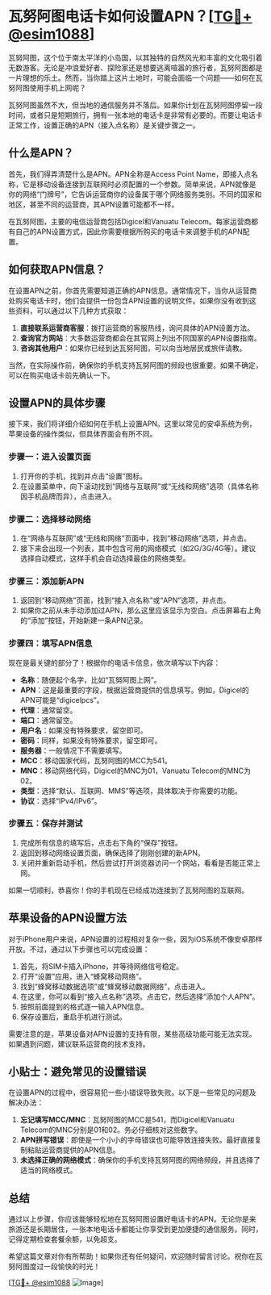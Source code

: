 # 瓦努阿图电话卡如何设置APN？[[TG💪+ @esim1088](https://t.me/s/esim1088)]

瓦努阿图，这个位于南太平洋的小岛国，以其独特的自然风光和丰富的文化吸引着无数游客。无论是冲浪爱好者、探险家还是想要逃离喧嚣的旅行者，瓦努阿图都是一片理想的乐土。然而，当你踏上这片土地时，可能会面临一个问题——如何在瓦努阿图使用手机上网呢？

瓦努阿图虽然不大，但当地的通信服务并不落后。如果你计划在瓦努阿图停留一段时间，或者只是短期旅行，拥有一张本地的电话卡是非常有必要的。而要让电话卡正常工作，设置正确的APN（接入点名称）是关键步骤之一。

## 什么是APN？

首先，我们得弄清楚什么是APN。APN全称是Access Point Name，即接入点名称，它是移动设备连接到互联网时必须配置的一个参数。简单来说，APN就像是你的网络“门牌号”，它告诉运营商你的设备属于哪个网络服务类别。不同的国家和地区，甚至不同的运营商，其APN设置可能都不一样。

在瓦努阿图，主要的电信运营商包括Digicel和Vanuatu Telecom。每家运营商都有自己的APN设置方式，因此你需要根据所购买的电话卡来调整手机的APN配置。

## 如何获取APN信息？

在设置APN之前，你首先需要知道正确的APN信息。通常情况下，当你从运营商处购买电话卡时，他们会提供一份包含APN设置的说明文件。如果你没有收到这些资料，可以通过以下几种方式获取：

1. **直接联系运营商客服**：拨打运营商的客服热线，询问具体的APN设置方法。
2. **查询官方网站**：大多数运营商都会在其官网上列出不同国家的APN设置指南。
3. **咨询其他用户**：如果你已经到达瓦努阿图，可以向当地居民或旅伴请教。

当然，在实际操作前，确保你的手机支持瓦努阿图的频段也很重要。如果不确定，可以在购买电话卡前先确认一下。

## 设置APN的具体步骤

接下来，我们将详细介绍如何在手机上设置APN。这里以常见的安卓系统为例，苹果设备的操作类似，但具体界面会有所不同。

### 步骤一：进入设置页面

1. 打开你的手机，找到并点击“设置”图标。
2. 在设置菜单中，向下滚动找到“网络与互联网”或“无线和网络”选项（具体名称因手机品牌而异），点击进入。

### 步骤二：选择移动网络

1. 在“网络与互联网”或“无线和网络”页面中，找到“移动网络”选项，并点击。
2. 接下来会出现一个列表，其中包含可用的网络模式（如2G/3G/4G等）。建议选择自动模式，这样手机会自动选择最佳的网络类型。

### 步骤三：添加新APN

1. 返回到“移动网络”页面，找到“接入点名称”或“APN”选项，并点击。
2. 如果你之前从未手动添加过APN，那么这里应该显示为空白。点击屏幕右上角的“添加”按钮，开始新建一条APN记录。

### 步骤四：填写APN信息

现在是最关键的部分了！根据你的电话卡信息，依次填写以下内容：

- **名称**：随便起个名字，比如“瓦努阿图上网”。
- **APN**：这是最重要的字段，根据运营商提供的信息填写。例如，Digicel的APN可能是“digicelpcs”。
- **代理**：通常留空。
- **端口**：通常留空。
- **用户名**：如果没有特殊要求，留空即可。
- **密码**：同样，如果没有特殊要求，留空即可。
- **服务器**：一般情况下不需要填写。
- **MCC**：移动国家代码，瓦努阿图的MCC为541。
- **MNC**：移动网络代码，Digicel的MNC为01，Vanuatu Telecom的MNC为02。
- **类型**：选择“默认、互联网、MMS”等选项，具体取决于你需要的功能。
- **协议**：选择“IPv4/IPv6”。

### 步骤五：保存并测试

1. 完成所有信息的填写后，点击右下角的“保存”按钮。
2. 返回到移动网络设置页面，确保选择了刚刚创建的新APN。
3. 关闭并重新启动手机，然后尝试打开浏览器访问一个网站，看看是否能正常上网。

如果一切顺利，恭喜你！你的手机现在已经成功连接到了瓦努阿图的互联网。

## 苹果设备的APN设置方法

对于iPhone用户来说，APN设置的过程相对复杂一些，因为iOS系统不像安卓那样开放。不过，通过以下步骤也可以完成设置：

1. 首先，将SIM卡插入iPhone，并等待网络信号稳定。
2. 打开“设置”应用，进入“蜂窝移动网络”。
3. 找到“蜂窝移动数据选项”或“蜂窝移动数据网络”，点击进入。
4. 在这里，你可以看到“接入点名称”选项。点击它，然后选择“添加个人APN”。
5. 按照前面提到的格式逐一输入APN信息。
6. 保存设置后，重启手机进行测试。

需要注意的是，苹果设备对APN设置的支持有限，某些高级功能可能无法实现。如果遇到问题，建议联系运营商的技术支持。

## 小贴士：避免常见的设置错误

在设置APN的过程中，很容易犯一些小错误导致失败。以下是一些常见的问题及解决办法：

1. **忘记填写MCC/MNC**：瓦努阿图的MCC是541，而Digicel和Vanuatu Telecom的MNC分别是01和02。务必仔细核对这些数字。
2. **APN拼写错误**：即使是一个小小的字母错误也可能导致连接失败。最好直接复制粘贴运营商提供的APN信息。
3. **未选择正确的网络模式**：确保你的手机支持瓦努阿图的网络频段，并且选择了适当的网络模式。

## 总结

通过以上步骤，你应该能够轻松地在瓦努阿图设置好电话卡的APN。无论你是来旅游还是长期居住，一张本地电话卡都能让你享受到更加便捷的通信服务。同时，记得定期检查套餐余额，以免超支。

希望这篇文章对你有所帮助！如果你还有任何疑问，欢迎随时留言讨论。祝你在瓦努阿图度过一段愉快的时光！

[[TG💪+ @esim1088](https://t.me/s/esim1088) ![Image](https://i.postimg.cc/4NQfJmqS/Snipaste-2025-05-13-00-14-12.png)]